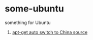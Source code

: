 # some-ubuntu
something for Ubuntu

1. [apt-get auto switch to China source](apt-get/auto_to_cn_source/README.md)